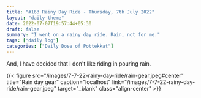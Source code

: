 ```yaml
---
title: "#163 Rainy Day Ride - Thursday, 7th July 2022"
layout: "daily-theme"
date: 2022-07-07T19:57:44+05:30
draft: false
summary: "I went on a rainy day ride. Rain, not for me."
tags: ["daily log"]
categories: ["Daily Dose of Pottekkat"]
---
```


And, I have decided that I don't like riding in pouring rain.

{{< figure src="/images/7-7-22-rainy-day-ride/rain-gear.jpeg#center" title="Rain day gear" caption="localhost" link="/images/7-7-22-rainy-day-ride/rain-gear.jpeg" target="_blank" class="align-center" >}}

